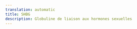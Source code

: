 ```yaml
---
translation: automatic
title: SHBG
description: Globuline de liaison aux hormones sexuelles
---
```

